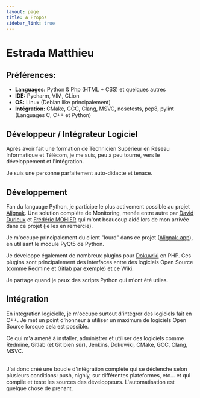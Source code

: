```yaml
---
layout: page
title: A Propos
sidebar_link: true
---
```


<h1>Estrada Matthieu</h1>

<h2>Préférences:</h2>

<ul>
  <li><b>Languages:</b> Python & Php (HTML + CSS) et quelques autres</li>
  <li><b>IDE:</b> Pycharm, VIM, CLion</li>
  <li><b>OS:</b> Linux (Debian like principalement)</li>
  <li><b>Intégration:</b> CMake, GCC, Clang, MSVC, nosetests, pep8, pylint (Languages C, C++ et Python)</li>
</ul>

<h2>Développeur / Intégrateur Logiciel</h2>

<p>
Après avoir fait une formation de Technicien Supérieur en Réseau Informatique et Télécom, je me suis, peu à peu tourné, vers le développement et l'intégration.

Je suis une personne parfaitement auto-didacte et tenace.
</p>

<h2>Développement</h2>

<p>
Fan du language Python, je participe le plus activement possible au projet <a href="http://www.alignak.net">Alignak</a>. Une solution complète de Monitoring, menée entre autre par <a href="https://github.com/ddurieux">David Durieux</a> et <a href="https://github.com/mohierf">Frédéric MOHIER</a> qui m'ont beaucoup aidé lors de mon arrivée dans ce projet (je les en remercie).

Je m'occupe principalement du client "lourd" dans ce projet (<a href="https://github.com/Alignak-monitoring-contrib/alignak-app">Alignak-app</a>), en utilisant le module PyQt5 de Python.
</p>

<p>
Je développe également de nombreux plugins pour <a href="https://www.dokuwiki.org">Dokuwiki</a> en PHP. Ces plugins sont principalement des interfaces entre des logiciels Open Source (comme Redmine et Gitlab par exemple) et ce Wiki.
</p>

<p>
Je partage quand je peux des scripts Python qui m'ont été utiles.
</p>

<h2>Intégration</h2>

<p>
En intégration logicielle, je m'occupe surtout d'intégrer des logiciels fait en C++. Je met un point d'honneur à utiliser un maximum de logiciels Open Source lorsque cela est possible.
</p>

<p>
Ce qui m'a amené à installer, administrer et utiliser des logiciels comme Redmine, Gitlab (et Git bien sûr), Jenkins, Dokuwiki, CMake, GCC, Clang, MSVC.<br><br>

J'ai donc créé une boucle d'intégration complète qui se déclenche selon plusieurs conditions: push, nighly, sur différentes plateformes, etc... et qui compile et teste les sources des développeurs. L'automatisation est quelque chose de prenant.
</p>


